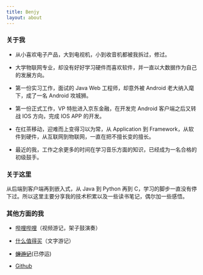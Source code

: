 ```yaml
---
title: Benjy
layout: about
---
```


### 关于我
* 从小喜欢电子产品，大到电视机，小到收音机都被我拆过，修过。

* 大学物联网专业，却没有好好学习硬件而喜欢软件，并一直以大数据作为自己的发展方向。

* 第一份实习工作，面试的 Java Web 工程师，却意外被 Android 老大纳入麾下，成了一名 Android 攻城狮。

* 第一份正式工作，VP 特批进入京东金融，在开发完 Android 客户端之后又转战 IOS 方向，完成 IOS APP 的开发。

* 在红茶移动，迎难而上变得习以为常，从 Application 到 Framework，从软件到硬件，从互联网到物联网，一直在把不擅长变的擅长。

* 最近的我，工作之余更多的时间在学习音乐方面的知识，已经成为一名合格的初级鼓手。

### 关于这里
从后端到客户端再到嵌入式，从 Java 到 Python 再到 C，学习的脚步一直没有停下过。所以这里主要分享我的技术积累以及一些读书笔记，偶尔加一些感悟。

### 其他方面的我

* [哔哩哔哩](https://space.bilibili.com/9101571/#/)（视频游记，架子鼓演奏）

* [什么值得买](https://zhiyou.smzdm.com/member/9587719544/)（文字游记）

* [~~蝉游记~~](http://chanyouji.com/users/658973)(已停运)

* [Github](https://github.com/benjyair)

<br/>
